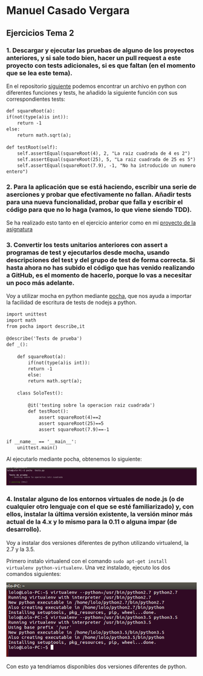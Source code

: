 # Manuel Casado Vergara

## Ejercicios Tema 2

### 1. Descargar y ejecutar las pruebas de alguno de los proyectos anteriores, y si sale todo bien, hacer un pull request a este proyecto con tests adicionales, si es que faltan (en el momento que se lea este tema).

En el repositorio [siguiente](https://github.com/cvlolo/tdd-gdg) podemos encontrar un archivo en python con diferentes funciones y tests, he añadido la siguiente función con sus correspondientes
tests:

	
	def squareRoot(a):
    if(not(type(a)is int)):
        return -1
    else:
        return math.sqrt(a);

	def testRoot(self):
		self.assertEqual(squareRoot(4), 2, "La raiz cuadrada de 4 es 2")
		self.assertEqual(squareRoot(25), 5, "La raiz cuadrada de 25 es 5")
		self.assertEqual(squareRoot(7.9), -1, "No ha introducido un numero entero")
 	
### 2. Para la aplicación que se está haciendo, escribir una serie de aserciones y probar que efectivamente no fallan. Añadir tests para una nueva funcionalidad, probar que falla y escribir el código para que no lo haga (vamos, lo que viene siendo TDD).

Se ha realizado esto tanto en el ejercicio anterior como en mi [proyecto de la asignatura](https://github.com/cvlolo/IV-Proyecto) 

### 3. Convertir los tests unitarios anteriores con assert a programas de test y ejecutarlos desde mocha, usando descripciones del test y del grupo de test de forma correcta. Si hasta ahora no has subido el código que has venido realizando a GitHub, es el momento de hacerlo, porque lo vas a necesitar un poco más adelante.

Voy a utilizar mocha en python mediante [pocha](https://github.com/rlgomes/pocha), que nos ayuda a importar la facilidad de escritura de tests de nodejs a python.

	import unittest
	import math
	from pocha import describe,it

	@describe('Tests de prueba')
	def _():
	
		def squareRoot(a):
		    if(not(type(a)is int)):
			return -1
		    else:
			return math.sqrt(a);

		class SoloTest():

			@it('testing sobre la operacion raiz cuadrada') 
			def testRoot():
				assert squareRoot(4)==2
				assert squareRoot(25)==5
				assert squareRoot(7.9)==-1

	if __name__ == '__main__':
	    unittest.main()


Al ejecutarlo mediante pocha, obtenemos lo siguiente:

![img](https://github.com/cvlolo/Ejercicios-IV/blob/master/img/pocha.png)

### 4. Instalar alguno de los entornos virtuales de node.js (o de cualquier otro lenguaje con el que se esté familiarizado) y, con ellos, instalar la última versión existente, la versión minor más actual de la 4.x y lo mismo para la 0.11 o alguna impar (de desarrollo).

Voy a instalar dos versiones diferentes de python utilizando virtualend, la 2.7 y la 3.5. 

Primero instalo virtualend con el comando `sudo apt-get install virtualenv python-virtualenv`. Una vez instalado, ejecuto los dos comandos siguientes:

![img](https://github.com/cvlolo/Ejercicios-IV/blob/master/img/virtualenv.png)

Con esto ya tendriamos disponibles dos versiones diferentes de python.

